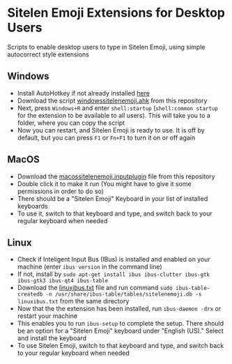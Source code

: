 # Sitelen Emoji Extensions for Desktop Users
Scripts to enable desktop users to type in Sitelen Emoji, using simple autocorrect style extensions

## Windows
- Install AutoHotkey if not already installed [here](https://www.autohotkey.com/)
- Download the script <a download="windowssitelenemoji.ahk" href="https://raw.githubusercontent.com/devbali/desktop-sitelen-emoji/master/windowssitelenemoji.ahk" download>windowssitelenemoji.ahk</a> from this repository
- Next, press `Windows+R` and enter `shell:startup` (`shell:common startup` for the extension to be available to all users). This will take you to a folder, where you can copy the script
- Now you can restart, and Sitelen Emoji is ready to use. It is off by default, but you can press `F1` or `Fn+F1` to turn it on or off again

## MacOS
- Download the <a download="macossitelenemoji.inputplugin" href="https://raw.githubusercontent.com/devbali/desktop-sitelen-emoji/master/macossitelenemoji.inputplugin" download>macossitelenemoji.inputplugin</a> file from this repository
- Double click it to make it run (You might have to give it some permissions in order to do so)
- There should be a "Sitelen Emoji" Keyboard in your list of installed keyboards
- To use it, switch to that keyboard and type, and switch back to your regular keyboard when needed

## Linux
- Check if Inteligent Input Bus (IBus) is installed and enabled on your machine (enter `ibus version` in the command line)
- If not, install by `sudo apt-get install ibus ibus-clutter ibus-gtk ibus-gtk3 ibus-qt4 ibus-table`
- Download the <a download="linuxibus.txt" href="https://raw.githubusercontent.com/devbali/desktop-sitelen-emoji/master/linuxibus.txt" download>linuxibus.txt</a> file and run command `sudo ibus-table-createdb -n /usr/share/ibus-table/tables/sitelenemoji.db -s linuxibus.txt` from the same directory
- Now that the the extension has been installed, run `ibus-daemon -drx` or restart your machine
- This enables you to run `ibus-setup` to complete the setup. There should be an option for a "Sitelen Emoji" keyboard under "English (US)." Select and install the keyboard
- To use Sitelen Emoji, switch to that keyboard and type, and switch back to your regular keyboard when needed

